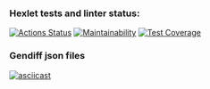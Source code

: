 ### Hexlet tests and linter status:
[![Actions Status](https://github.com/VrnkProg1/python-project-50/workflows/hexlet-check/badge.svg)](https://github.com/VrnkProg1/python-project-50/actions)
[![Maintainability](https://api.codeclimate.com/v1/badges/f44ace4ea5edd04d05ec/maintainability)](https://codeclimate.com/github/VrnkProg1/python-project-50/maintainability)
[![Test Coverage](https://api.codeclimate.com/v1/badges/f44ace4ea5edd04d05ec/test_coverage)](https://codeclimate.com/github/VrnkProg1/python-project-50/test_coverage)

### Gendiff json files
[![asciicast](https://asciinema.org/a/0puRaESoqGANHFEEDqaiijLDC.png)](https://asciinema.org/a/0puRaESoqGANHFEEDqaiijLDC)
